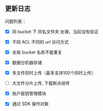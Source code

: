 ## 更新日志

问题列表：

- [x] 同 bucket 下 同名文件夹 处理，当前没有验证
- [x] 不同 ACL 不同的 url 访问方式
- [x] 全局 bucket 名称不能重复

- [x] 数据分机器存储
- [x] 多文件同时上传（最多支持100个同时上传）
- [ ] 大文件分片上传, 下载断点续传
- [x] 账户密钥管理模块
- [x] 通过 SDK 操作对象

